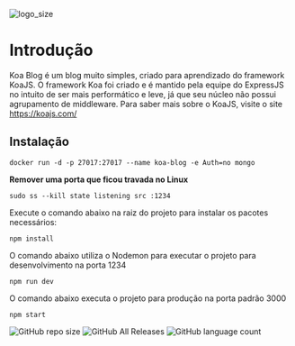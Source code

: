 ![logo_size](https://user-images.githubusercontent.com/44936493/93589255-f03fd000-f982-11ea-94ca-15329d3895c2.jpg)

# Introdução
Koa Blog é um blog muito simples, criado para aprendizado do framework KoaJS.
O framework Koa foi criado e é mantido pela equipe do ExpressJS no intuito de ser mais performático e leve, já que seu núcleo não possui agrupamento de middleware.
Para saber mais sobre o KoaJS, visite o site https://koajs.com/

## Instalação

```
docker run -d -p 27017:27017 --name koa-blog -e Auth=no mongo
```
**Remover uma porta que ficou travada no Linux**
```
sudo ss --kill state listening src :1234
```
Execute o comando abaixo na raiz do projeto para instalar os pacotes necessários:
```
npm install
```
O comando abaixo utiliza o Nodemon para executar o projeto para desenvolvimento na porta 1234
```
npm run dev
```
O comando abaixo executa o projeto para produção na porta padrão 3000
```
npm start
```

![GitHub repo size](https://img.shields.io/github/repo-size/lopes-leandro/koacontacts-api)
![GitHub All Releases](https://img.shields.io/github/downloads/lopes-leandro/koacontacts-api/total)
![GitHub language count](https://img.shields.io/github/languages/count/lopes-leandro/koacontacts-api)

